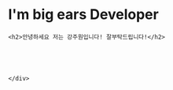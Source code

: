 <!DOCTYPE html>
<html lang="en">
<head>
    <meta charset="UTF-8">
    <meta name="viewport" content="width=device-width, initial-scale=1.0">
 
  
</head>
<body>
    <div class="container">
        <h1>I'm big ears Developer</h1>

    <h2>안녕하세요 저는 강주원입니다! 잘부탁드립니다!</h2>





    </div>

</body>
</html>
